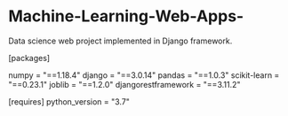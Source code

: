 # Machine-Learning-Web-Apps-
Data science web project implemented in Django framework.

[packages]

numpy = "==1.18.4" 
django = "==3.0.14" 
pandas = "==1.0.3" 
scikit-learn = "==0.23.1" 
joblib = "==1.2.0" 
djangorestframework = "==3.11.2"

[requires] python_version = "3.7"
